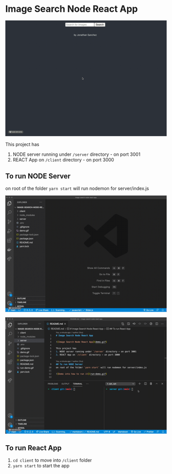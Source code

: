 # Image Search Node React App

![Image Search Node React App](assets/demo.gif)

This project has
1. NODE server running under `/server` directory - on port 3001
2. REACT App on `/client` directory - on port 3000

## To run NODE Server 
on root of the folder `yarn start` will run nodemon for server/index.js

![Demo into how to run it](assets/run-demo.gif)

![How to start client and Server](assets/run-demo2.gif)

## To run React App
1. `cd client` to move into `/client` folder
2. `yarn start` to start the app
